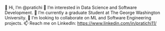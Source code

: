 👋 Hi, I’m @pratichi
👀 I’m interested in Data Science and Software Development.
🌱 I’m currently a graduate Student at The George Washington University.
💞️ I’m looking to collaborate on ML and Software Engineering projects.
📫 Reach me on LinkedIn: https://www.linkedin.com/in/pratichi11/
